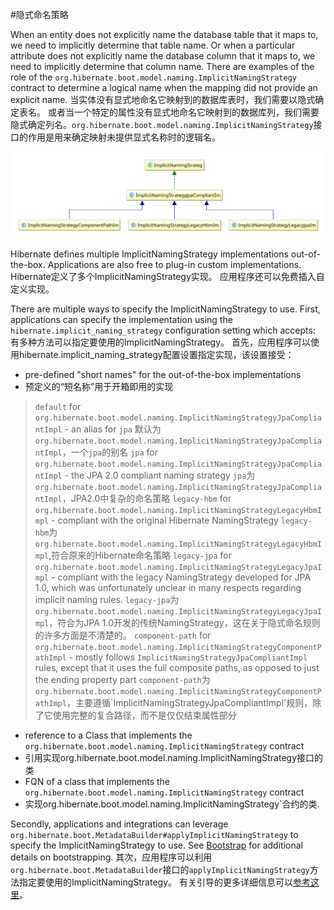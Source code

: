 #隐式命名策略

When an entity does not explicitly name the database table that it maps to, we need
to implicitly determine that table name. Or when a particular attribute does not explicitly name
the database column that it maps to, we need to implicitly determine that column name. There are
examples of the role of the `org.hibernate.boot.model.naming.ImplicitNamingStrategy` contract to
determine a logical name when the mapping did not provide an explicit name.
当实体没有显式地命名它映射到的数据库表时，我们需要以隐式确定表名。 或者当一个特定的属性没有显式地命名它映射到的数据库列，我们需要隐式确定列名。`org.hibernate.boot.model.naming.ImplicitNamingStrategy`接口的作用是用来确定映射未提供显式名称时的逻辑名。

![implicit_naming_strategy_diagram](/Book/images/domain/naming/implicit_naming_strategy_diagram.svg)

Hibernate defines multiple ImplicitNamingStrategy implementations out-of-the-box. Applications are also free to plug-in custom implementations.
Hibernate定义了多个ImplicitNamingStrategy实现。 应用程序还可以免费插入自定义实现。

There are multiple ways to specify the ImplicitNamingStrategy to use. First, applications can specify
the implementation using the `hibernate.implicit_naming_strategy` configuration setting which accepts:
有多种方法可以指定要使用的ImplicitNamingStrategy。 首先，应用程序可以使用hibernate.implicit_naming_strategy配置设置指定实现，该设置接受：

* pre-defined "short names" for the out-of-the-box implementations
* 预定义的“短名称”用于开箱即用的实现

>`default`
>for `org.hibernate.boot.model.naming.ImplicitNamingStrategyJpaCompliantImpl` - an alias for `jpa`
>默认为`org.hibernate.boot.model.naming.ImplicitNamingStrategyJpaCompliantImpl`，一个`jpa`的别名
>`jpa`
>for `org.hibernate.boot.model.naming.ImplicitNamingStrategyJpaCompliantImpl` - the JPA 2.0 compliant naming strategy
`jpa`为 `org.hibernate.boot.model.naming.ImplicitNamingStrategyJpaCompliantImpl`，JPA2.0中复杂的命名策略
>`legacy-hbm`
>for `org.hibernate.boot.model.naming.ImplicitNamingStrategyLegacyHbmImpl` - compliant with the original Hibernate NamingStrategy
>`legacy-hbm`为 `org.hibernate.boot.model.naming.ImplicitNamingStrategyLegacyHbmImpl`,符合原来的Hibernate命名策略
>`legacy-jpa`
>for `org.hibernate.boot.model.naming.ImplicitNamingStrategyLegacyJpaImpl` - compliant with the legacy NamingStrategy developed for JPA 1.0, which was unfortunately unclear in many respects regarding implicit naming rules.
>`legacy-jpa`为 `org.hibernate.boot.model.naming.ImplicitNamingStrategyLegacyJpaImpl`，符合为JPA 1.0开发的传统NamingStrategy，这在关于隐式命名规则的许多方面是不清楚的。
>`component-path`
>for `org.hibernate.boot.model.naming.ImplicitNamingStrategyComponentPathImpl` - mostly follows `ImplicitNamingStrategyJpaCompliantImpl` rules, except that it uses the full composite paths, as opposed to just the ending property part
>`component-path`为`org.hibernate.boot.model.naming.ImplicitNamingStrategyComponentPathImpl`，主要遵循`ImplicitNamingStrategyJpaCompliantImpl'规则，除了它使用完整的复合路径，而不是仅仅结束属性部分

* reference to a Class that implements the `org.hibernate.boot.model.naming.ImplicitNamingStrategy` contract
* 引用实现org.hibernate.boot.model.naming.ImplicitNamingStrategy接口的类
* FQN of a class that implements the `org.hibernate.boot.model.naming.ImplicitNamingStrategy` contract
* 实现org.hibernate.boot.model.naming.ImplicitNamingStrategy`合约的类.

Secondly, applications and integrations can leverage `org.hibernate.boot.MetadataBuilder#applyImplicitNamingStrategy`
to specify the ImplicitNamingStrategy to use. See
[Bootstrap](/Book/bootstrap/README.md) for additional details on bootstrapping.
其次，应用程序可以利用`org.hibernate.boot.MetadataBuilder`接口的`applyImplicitNamingStrategy`方法指定要使用的ImplicitNamingStrategy。 有关引导的更多详细信息可以[参考这里](/Book/bootstrap/README.md)。


